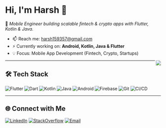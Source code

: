 # Hi, I'm Harsh 👋  
🚀 *Mobile Engineer building scalable fintech & crypto apps with Flutter, Kotlin & Java.*

- 📫 Reach me: <harsh159357@gmail.com>  
- ⚡ Currently working on: **Android, Kotlin, Java & Flutter**  
- 💡 Focus: Mobile App Development (Fintech, Crypto, Startups)  

<a href="https://github.com/harsh159357/harsh159357">
    <img align="right" src="https://visitor-badge.laobi.icu//badge?page_id=harsh159357.github.io">
</a>

---

## 🛠 Tech Stack

![Flutter](https://img.shields.io/badge/Flutter-02569B?logo=flutter&logoColor=white)
![Dart](https://img.shields.io/badge/Dart-0175C2?logo=dart&logoColor=white)
![Kotlin](https://img.shields.io/badge/Kotlin-7F52FF?logo=kotlin&logoColor=white)
![Java](https://img.shields.io/badge/Java-ED8B00?logo=openjdk&logoColor=white)
![Android](https://img.shields.io/badge/Android-3DDC84?logo=android&logoColor=white)
![Firebase](https://img.shields.io/badge/Firebase-FFCA28?logo=firebase&logoColor=black)
![Git](https://img.shields.io/badge/Git-F05032?logo=git&logoColor=white)
![CI/CD](https://img.shields.io/badge/CI%2FCD-GitHub%20Actions-blue?logo=githubactions&logoColor=white)

---
## 🌐 Connect with Me

[![LinkedIn](https://img.shields.io/badge/LinkedIn-Connect-blue?logo=linkedin)](http://bit.ly/lnkdharsh)
[![StackOverflow](https://img.shields.io/badge/StackOverflow-Profile-orange?logo=stackoverflow)](http://bit.ly/stackharsh)
[![Email](https://img.shields.io/badge/Email-harsh159357@gmail.com-red?logo=gmail)](mailto:harsh159357@gmail.com)
